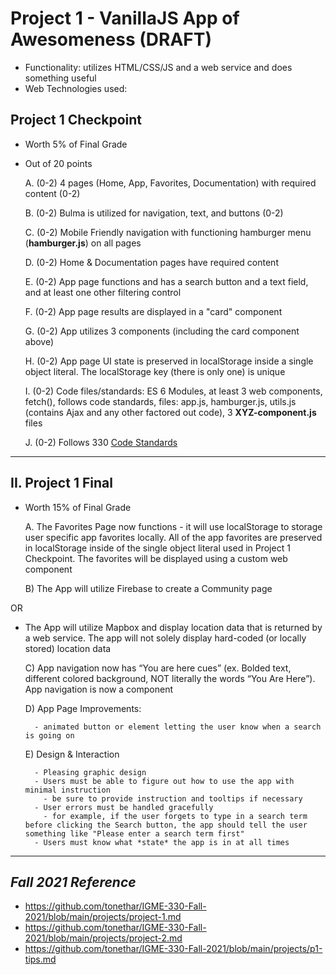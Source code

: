# Project 1 - VanillaJS App of Awesomeness (DRAFT)

- Functionality: utilizes HTML/CSS/JS and a web service and does something useful
- Web Technologies used: 

## Project 1 Checkpoint
- Worth 5% of Final Grade
- Out of 20 points

    A. (0-2) 4 pages (Home, App, Favorites, Documentation) with required content (0-2)

    B. (0-2) Bulma is utilized for navigation, text, and buttons (0-2)

    C. (0-2) Mobile Friendly navigation with functioning hamburger menu (**hamburger.js**) on all pages

    D. (0-2) Home & Documentation pages have required content

    E. (0-2) App page functions and has a search button and a text field, and at least one other filtering control

    F. (0-2) App page results are displayed in a "card" component 

    G. (0-2) App utilizes 3 components (including the card component above)

    H. (0-2) App page UI state is preserved in localStorage inside a single object literal. The localStorage key (there is only one) is unique

    I. (0-2) Code files/standards: ES 6 Modules, at least 3 web components, fetch(), follows code standards, files: app.js, hamburger.js, utils.js (contains Ajax and any other factored out code), 3 **XYZ-component.js** files

    J. (0-2) Follows 330 [Code Standards](./code-style.md)

<hr>

## II. Project 1 Final 
- Worth 15% of Final Grade 

    A. The Favorites Page now functions - it will use localStorage to storage user specific app favorites locally. All of the app favorites are preserved in localStorage inside of the single object literal used in Project 1 Checkpoint. The favorites will be displayed using a custom web component

    B) The App will utilize Firebase to create a Community page

OR

- The App will utilize Mapbox and display location data that is returned by a web service. The app will not solely display hard-coded (or locally stored) location data

    C) App navigation now has “You are here cues” (ex. Bolded text, different colored background, NOT literally the words “You Are Here”). App navigation is now a component

    D) App Page Improvements:

        - animated button or element letting the user know when a search is going on

    E) Design & Interaction 

        - Pleasing graphic design
        - Users must be able to figure out how to use the app with minimal instruction
          - be sure to provide instruction and tooltips if necessary
        - User errors must be handled gracefully
          - for example, if the user forgets to type in a search term before clicking the Search button, the app should tell the user something like "Please enter a search term first"
        - Users must know what *state* the app is in at all times

<hr>

## ***Fall 2021 Reference***

- https://github.com/tonethar/IGME-330-Fall-2021/blob/main/projects/project-1.md
- https://github.com/tonethar/IGME-330-Fall-2021/blob/main/projects/project-2.md
- https://github.com/tonethar/IGME-330-Fall-2021/blob/main/projects/p1-tips.md
